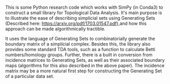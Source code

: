 This is some Python research code which works with SimPy (in Conda3)
to construct a small library for Topological Data Analysis. It's main purpose
is to illustrate the ease of describing simplicial sets using Generating Sets (Described here:
https://arxiv.org/pdf/1703.01547.pdf),and how this approach can be made algorithmically tractible.

It uses the language of Generating Sets to combinatorially generate the boundary matrix of a
simplicial complex. Besides this, the library also provides some standard TDA tools, such as
a function to calculate Betti numbers/homology groups. Further, there is a built in conversion
from incidence matrices to Generating Sets, as well as their associated boundary maps (algorithms
for this also described in the above paper). The incidence matrix may be a more natural first step
for constructing the Generating Set of a particular data set.

